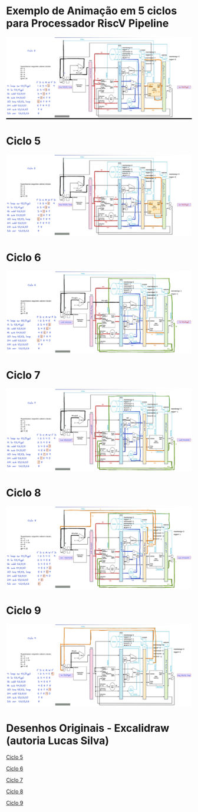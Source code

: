# Exemplo de Animação em 5 ciclos para Processador RiscV Pipeline

![](https://github.com/arduinoufv/inf250/blob/master/pipeline/figuras/ezgif.com-gif-maker.gif?raw=true)


# Ciclo 5

![](https://github.com/arduinoufv/inf250/blob/master/pipeline/figuras/Untitled-2023-01-10-1028.png?raw=true)


# Ciclo 6

![](https://github.com/arduinoufv/inf250/blob/master/pipeline/figuras/Untitled-2023-01-10-1029.png?raw=true)

# Ciclo 7

![](https://github.com/arduinoufv/inf250/blob/master/pipeline/figuras/Untitled-2023-01-10-1030.png?raw=true)

# Ciclo 8

![](https://github.com/arduinoufv/inf250/blob/master/pipeline/figuras/Untitled-2023-01-10-1031.png?raw=true)

# Ciclo 9

![](https://github.com/arduinoufv/inf250/blob/master/pipeline/figuras/Untitled-2023-01-10-1032.png?raw=true)


# Desenhos Originais - Excalidraw (autoria Lucas Silva)

[Ciclo 5](https://excalidraw.com/#json=3IaV80MFBEqKDVc8RMTyA,LfxUEVZftpBI1YAkZQkFwA)

[Ciclo 6 ](https://excalidraw.com/#json=HJ2To5gCadAUHdrR_hBR2,bxrbEDbQXQKN5QyAWxvyyQ)

[Ciclo 7 ](https://excalidraw.com/#json=ssZX_6-FsOWPimWT-ewiw,9HSIzzcq9cPXLix3McQVYg)

[Ciclo 8 ](https://excalidraw.com/#json=Hdx7pcOytNLOxn8WZqGor,0outLIVS2PzQmJrTtmWlxw)

[Ciclo 9](https://excalidraw.com/#json=iEQgKg4MLeKNFzS6xy3vi,D2EFXyeTuu_nYaBeGa0guA)
